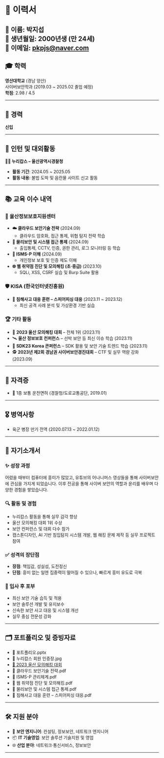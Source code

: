 # 📄 **이력서**

**👤 이름**: 박지섭  
**🎂 생년월일**: 2000년생 (만 24세)  
**📧 이메일**: pkpjs@naver.com  
---

## 🎓 **학력**

**영산대학교** (경남 양산)  
사이버보안학과 (2019.03 ~ 2025.02 졸업 예정)  
**학점**: 2.98 / 4.5

---

## 💼 **경력**

**신입**

---

## 🤝 **인턴 및 대외활동**

**👮‍♂️ 누리캅스 – 울산광역시경찰청**  
- **활동 기간**: 2024.05 ~ 2025.05  
- **활동 내용**: 불법 도박 및 음란물 사이트 신고 활동  

---

## 📚 **교육 이수 내역**

### 🏫 **울산정보보호지원센터**
- **☁️ 클라우드 보안기술 전략** (2024.09)  
  - 클라우드 암호화, 접근 통제, 위협 탐지 전략 학습  
- **🚪 물리보안 및 시스템 접근 통제** (2024.09)  
  - 출입통제, CCTV, 인증, 권한 관리, 로그 모니터링 등 학습  
- **🔐 ISMS-P 이해** (2024.09)  
  - 개인정보 보호 및 인증 제도 이해  
- **🌐 웹 취약점 진단 및 모의해킹 (초·중급)** (2023.10)  
  - SQLi, XSS, CSRF 실습 및 Burp Suite 활용  

### 🛡️ **KISA (한국인터넷진흥원)**
- **📧 침해사고 대응 훈련 – 스피어피싱 대응** (2023.11 ~ 2023.12)  
  - 최신 공격 사례 분석 및 가상환경 기반 실습  

### 🏆 **기타 활동**
- 🥇 **2023 울산 모의해킹 대회** – 전체 1위 (2023.11)  
- 🛰️ **울산 정보보호 컨퍼런스** – 선박 보안 등 최신 이슈 학습 (2023.11)  
- 🧩 **SDK23 Korea 콘퍼런스** – SDK 활용 및 보안 기술 트렌드 학습 (2023.11)  
- 🕵️ **2023년 제2회 경남권 사이버보안경진대회** – CTF 및 실무 역량 강화 (2023.09)  

---

## 📜 **자격증**

- 🚗 1종 보통 운전면허 (경찰청/도로교통공단, 2019.01)

---

## 🎖️ **병역사항**

- 육군 병장 만기 전역 (2020.07.13 ~ 2022.01.12)

---

## 🧠 **자기소개서**

### ✨ **성장 과정**
어렸을 때부터 컴퓨터에 흥미가 많았고, 유튜브의 어나니머스 영상들을 통해 사이버보안에 관심을 가지게 되었습니다. 이후 전공을 통해 사이버 보안의 역할과 윤리를 배우며 다양한 경험을 쌓았습니다.

### 🔍 **활동 및 경험**
- 누리캅스 활동을 통해 실무 감각 향상  
- 울산 모의해킹 대회 1위 수상  
- 보안 컨퍼런스 및 대회 다수 참가  
- 캡스톤디자인, AI 기반 침입탐지 시스템 개발, 웹 해킹 문제 제작 등 실무 프로젝트 참여  

### ✅ **성격의 장단점**
- **장점**: 책임감, 성실성, 도전정신  
- **단점**: 흥미 없는 일엔 집중력이 떨어질 수 있으나, 빠르게 흥미 유도로 극복  

### 🚀 **입사 후 포부**
- 최신 보안 기술 습득 및 적용  
- 보안 솔루션 개발 및 유지보수  
- 신속한 보안 사고 대응 및 시스템 개선  
- 실무 중심 전문성 강화  

---

## 🗂️ **포트폴리오 및 증빙자료**

- 📁 포트폴리오.pptx  
- 🪪 누리캅스 회원 인증장.jpg  
- [🏅 2023 울산 모의해킹 대회]([https://github.com/catember/vulnerability-check](https://github.com/pkpjs/wins/blob/main/%ED%8F%AC%ED%8A%B8%ED%8F%B4%EB%A6%AC%EC%98%A4/%EC%A6%9D%EB%AA%85%EC%84%9C/2023%20%EC%9A%B8%EC%82%B0%20%EB%AA%A8%EC%9D%98%ED%95%B4%ED%82%B9%20%EB%8C%80%ED%9A%8C.png))
- 📑 클라우드 보안기술 전략.pdf  
- 📑 ISMS-P 관리체계.pdf  
- 📑 웹 취약점 진단 및 모의해킹.pdf  
- 📑 물리보안 및 시스템 접근 통제.pdf  
- 📑 침해사고 대응 훈련 – 스피어피싱 대응.pdf  

---


## 🛠️ **지원 분야**

- 🔐 **보안 엔지니어**: 컨설팅, 정보보안, 네트워크 엔지니어 
- 📦 **IT 기술영업**: 보안 솔루션 기술지원 및 영업  
- 🌐 **산업 분야**: 네트워크·통신서비스, 정보보안  

---
